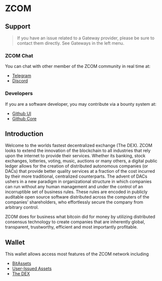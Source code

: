 # ZCOM

## Support

>If you have an issue related to a Gateway provider, please be sure to contact them directly. See Gateways in the left menu.

### ZCOM Chat
You can chat with other member of the ZCOM community in real time at:

- [Telegram](https://t.me/BitSharesDEX)
- [Discord](https://discord.gg/GsjQfAJ)

### Developers
If you are a software developer, you may contribute via a bounty system at:

- [Github UI](https://github.com/bitshares/bitshares-ui)
- [Github Core](https://github.com/bitshares/bitshares-core) 

## Introduction
Welcome to the worlds fastest decentralized exchange (The DEX).
ZCOM looks to extend the innovation of the blockchain to all industries
that rely upon the internet to provide their services. Whether its banking,
stock exchanges, lotteries, voting, music, auctions or many others, a digital
public ledger allows for the creation of distributed autonomous companies (or
DACs) that provide better quality services at a fraction of the cost incurred by
their more traditional, centralized counterparts. The advent of DACs ushers in a
new paradigm in organizational structure in which companies can run without any
human management and under the control of an incorruptible set of business
rules. These rules are encoded in publicly auditable open source software
distributed across the computers of the companies’ shareholders, who
effortlessly secure the company from arbitrary control.

ZCOM does for business what bitcoin did for money by utilizing distributed
consensus technology to create companies that are inherently global,
transparent, trustworthy, efficient and most importantly profitable.

## Wallet
This wallet allows access most features of the ZCOM network including

- [BitAssets](/help/assets/mpa)
- [User-Issued Assets](/help/assets/uia)
- [The DEX](/help/dex/introduction)
